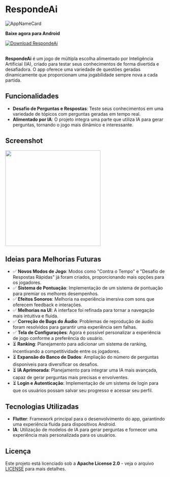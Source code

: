 # RespondeAi

![AppNameCard](https://github.com/user-attachments/assets/ae7717f4-250f-4ff2-8215-4dee8bc82565)
<br>

**Baixe agora para Android**

<a href='https://respondeai.en.uptodown.com/android' title='Download RespondeAi' target="_blank">
    <img src='https://stc.utdstc.com/img/mediakit/download-aao-small.png' alt='Download RespondeAi'>
</a>
<br>
<br>

**RespondeAi** é um jogo de múltipla escolha alimentado por Inteligência Artificial (IA), criado para testar seus conhecimentos de forma divertida e desafiadora. O app oferece uma variedade de questões geradas dinamicamente que proporcionam uma jogabilidade sempre nova a cada partida.

## Funcionalidades

- **Desafio de Perguntas e Respostas**: Teste seus conhecimentos em uma variedade de tópicos com perguntas geradas em tempo real.
- **Alimentado por IA**: O projeto integra uma parte que utiliza IA para gerar perguntas, tornando o jogo mais dinâmico e interessante.

## Screenshot

<img src="https://github.com/user-attachments/assets/7c285bc0-d6bb-4a2c-90ac-c41eae2e8a87" width="300">

## Ideias para Melhorias Futuras

- ✅ **Novos Modos de Jogo**: Modos como "Contra o Tempo" e "Desafio de Respostas Rápidas" já foram criados, proporcionando mais opções para os jogadores.
- ✅ **Sistema de Pontuação**: Implementação de um sistema de pontuação para premiar os melhores desempenhos.
- ✅ **Efeitos Sonoros**: Melhoria na experiência imersiva com sons que oferecem feedback e interações.
- ✅ **Melhorias na UI**: A interface foi refinada para tornar a navegação mais intuitiva e fluida.
- ✅ **Correção de Bugs do Áudio**: Problemas de reprodução de áudio foram resolvidos para garantir uma experiência sem falhas.
- ✅ **Tela de Configurações**: Agora é possível personalizar a experiência de jogo conforme a preferência do usuário.
- ⏳ **Ranking**: Planejamento para adicionar um sistema de ranking, incentivando a competitividade entre os jogadores.
- ⏳ **Expansão do Banco de Dados**: Ampliação do número de perguntas disponíveis para diversificar os desafios.
- ⏳ **IA Aprimorada**: Planejamento para integrar uma IA mais avançada, capaz de gerar perguntas mais precisas e envolventes.
- ⏳ **Login e Autenticação**: Implementação de um sistema de login para que os usuários possam salvar seu progresso e acessar seu perfil.

## Tecnologias Utilizadas

- **Flutter**: Framework principal para o desenvolvimento do app, garantindo uma experiência fluida para dispositivos Android.
- **IA**: Utilização de modelos de IA para gerar perguntas e fornecer uma experiência mais personalizada para os usuários.

## Licença

Este projeto está licenciado sob a **Apache License 2.0** - veja o arquivo [LICENSE](LICENSE) para mais detalhes.
